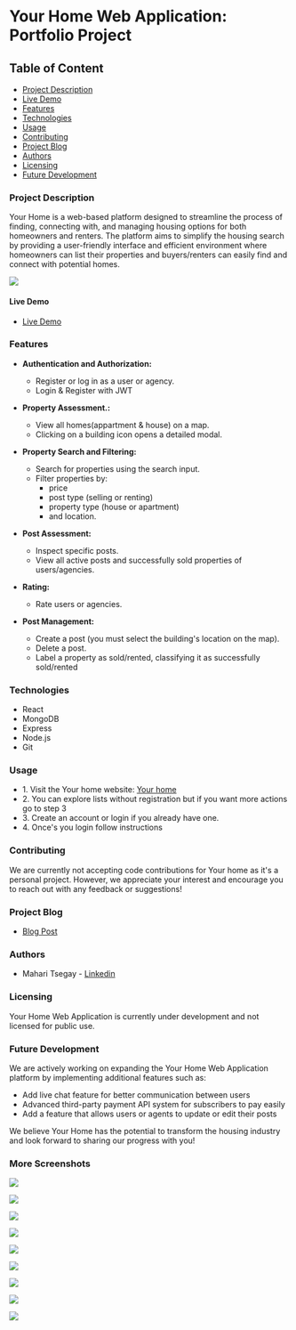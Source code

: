# Your Home Web Application: Portfolio Project

## Table of Content
* [Project Description](#Project-Description)
* [Live Demo](#Live-Demo)
* [Features](#Features)
* [Technologies](#Technologies)
* [Usage](#Usage)
* [Contributing](#Contributing)
* [Project Blog](#Project-Blog)
* [Authors](#Authors)
* [Licensing](#Licensing)
* [Future Development](#Future-Development)

### Project Description

Your Home is a web-based platform designed to streamline the process of finding, connecting with, and managing housing options for both homeowners and renters. The platform aims to simplify the housing search by providing a user-friendly interface and efficient environment where homeowners can list their properties and buyers/renters can easily find and connect with potential homes.

![](https://github.com/mahari9/Your-home/blob/master/screenshot/Urhome-landing-page.png)

#### Live Demo
* [Live Demo](https://mahari9.github.io/ "Live Demo")

### Features
* **Authentication and Authorization:**
    * Register or log in as a user or agency.
    * Login & Register with JWT

* **Property Assessment.:**
    * View all homes(appartment & house) on a map.
    * Clicking on a building icon opens a detailed modal.

* **Property Search and Filtering:**
    * Search for properties using the search input.
    * Filter properties by:
      * price
      * post type (selling or renting)
      * property type (house or apartment)
      * and location.

* **Post Assessment:**
    * Inspect specific posts.
    * View all active posts and successfully sold properties of users/agencies.

* **Rating:**
    * Rate users or agencies.

* **Post Management:**
    * Create a post (you must select the building's location on the map).
    * Delete a post.
    * Label a property as sold/rented, classifying it as successfully sold/rented

### Technologies
* React
* MongoDB
* Express
* Node.js
* Git

### Usage
* 1\. Visit the Your home website: [Your home](https://mahari9.github.io/ "Your home")
* 2\. You can explore lists without registration but if you want more actions go to step 3
* 3\. Create an account or login if you already have one.
* 4\. Once's you login follow instructions

### Contributing

We are currently not accepting code contributions for Your home as it's a personal project. However, we appreciate your interest and encourage you to reach out with any feedback or suggestions!

### Project Blog 
* [Blog Post](https://medium.com/@mahari9/your-home "Blog Post")

### Authors

* Mahari Tsegay - [Linkedin](https://www.linkedin.com/in/mahari-tsegay-22376524a?utm_source=share&utm_campaign=share_via&utm_content=profile&utm_medium=android_app "Linkedin")

### Licensing

Your Home Web Application is currently under development and not licensed for public use. 

### Future Development

We are actively working on expanding the Your Home Web Application platform by implementing additional features such as:

* Add live chat feature for better communication between users
* Advanced third-party payment API system for subscribers to pay easily
* Add a feature that allows users or agents to update or edit their posts

We believe Your Home has the potential to transform the housing industry and look forward to sharing our progress with you!

### More Screenshots
![](https://github.com/mahari9/Your-home/blob/master/screenshot/Urhome-dashboard.png)

![](https://github.com/mahari9/Your-home/blob/master/screenshot/Urhome-register.png)

![](https://github.com/mahari9/Your-home/blob/master/screenshot/Urhome-explore-lists.png)

![](https://github.com/mahari9/Your-home/blob/master/screenshot/Urhome-modal.png)

![](https://github.com/mahari9/Your-home/blob/master/screenshot/Urhome-createpost.png)

![](https://github.com/mahari9/Your-home/blob/master/screenshot/Urhome-createpost1.png)

![](https://github.com/mahari9/Your-home/blob/master/screenshot/Urhome-profile.png)

![](https://github.com/mahari9/Your-home/blob/master/screenshot/Urhome-post-info.png)

![](https://github.com/mahari9/Your-home/blob/master/screenshot/Urhome-rate-profile.png)